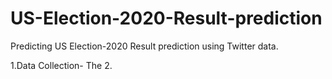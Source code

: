 # US-Election-2020-Result-prediction
Predicting US Election-2020 Result prediction using Twitter data.

1.Data Collection- The 
2.
